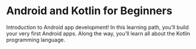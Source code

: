 # Android and Kotlin for Beginners

Introduction to Android app development! In this learning path, you’ll build your very first Android apps. Along the way, you’ll learn all about the Kotlin programming language.

